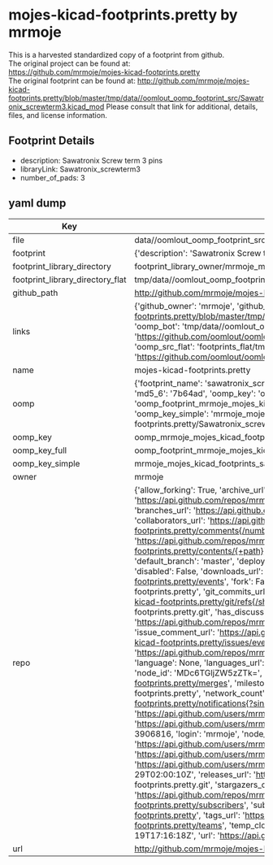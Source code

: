 # mojes-kicad-footprints.pretty by mrmoje  
This is a harvested standardized copy of a footprint from github.  
The original project can be found at:  
https://github.com/mrmoje/mojes-kicad-footprints.pretty  
The original footprint can be found at:
http://github.com/mrmoje/mojes-kicad-footprints.pretty/blob/master/tmp/data//oomlout_oomp_footprint_src/Sawatronix_screwterm3.kicad_mod
Please consult that link for additional, details, files, and license information.  
## Footprint Details
* description: Sawatronix Screw term 3 pins  
* libraryLink: Sawatronix_screwterm3  
* number_of_pads: 3  
## yaml dump  
| Key | Value |  
| --- | --- |  
| file | data//oomlout_oomp_footprint_src/mojes-kicad-footprints.pretty/Sawatronix_screwterm3.kicad_mod |  
| footprint | {'description': 'Sawatronix Screw term 3 pins', 'libraryLink': 'Sawatronix_screwterm3', 'number_of_pads': 3} |  
| footprint_library_directory | footprint_library_owner/mrmoje_mojes-kicad-footprints.pretty |  
| footprint_library_directory_flat | tmp/data//oomlout_oomp_footprint_src/footprints_flat/mrmoje_mojes_kicad_footprints_sawatronix_screwterm3/working |  
| github_path | http://github.com/mrmoje/mojes-kicad-footprints.pretty/blob/master/tmp/data//oomlout_oomp_footprint_src/Sawatronix_screwterm3.kicad_mod |  
| links | {'github_owner': 'mrmoje', 'github_repo_name': 'mojes-kicad-footprints.pretty', 'github_src': 'http://github.com/mrmoje/mojes-kicad-footprints.pretty/blob/master/tmp/data//oomlout_oomp_footprint_src/Sawatronix_screwterm3.kicad_mod', 'github_src_repo': 'https://github.com/mrmoje/mojes-kicad-footprints.pretty', 'oomp_bot': 'tmp/data//oomlout_oomp_footprint_src/footprints/mrmoje_mojes_kicad_footprints_sawatronix_screwterm3/working', 'oomp_bot_github': 'https://github.com/oomlout/oomlout_oomp_footprint_bot/tree/main/tmp/data//oomlout_oomp_footprint_src/footprints/mrmoje_mojes_kicad_footprints_sawatronix_screwterm3/working', 'oomp_src_flat': 'footprints_flat/tmp/data//oomlout_oomp_footprint_src/footprints_flat/mrmoje_mojes_kicad_footprints_sawatronix_screwterm3/working', 'oomp_src_flat_github': 'https://github.com/oomlout/oomlout_oomp_footprint_src/tree/main/tmp/data//oomlout_oomp_footprint_src/footprints_flat/mrmoje_mojes_kicad_footprints_sawatronix_screwterm3/working'} |  
| name | mojes-kicad-footprints.pretty |  
| oomp | {'footprint_name': 'sawatronix_screwterm3', 'library_name': 'mojes_kicad_footprints', 'md5': '7b64ad9dd65c6ef0947121f266c2c9eb', 'md5_10': '7b64ad9dd6', 'md5_5': '7b64a', 'md5_6': '7b64ad', 'oomp_key': 'oomp_mrmoje_mojes_kicad_footprints_sawatronix_screwterm3', 'oomp_key_extra': 'oomp_footprint_mrmoje_mojes_kicad_footprints_sawatronix_screwterm3', 'oomp_key_full': 'oomp_footprint_mrmoje_mojes_kicad_footprints_sawatronix_screwterm3_7b64ad', 'oomp_key_simple': 'mrmoje_mojes_kicad_footprints_sawatronix_screwterm3', 'original_filename': 'data//oomlout_oomp_footprint_src/mojes-kicad-footprints.pretty/Sawatronix_screwterm3.kicad_mod', 'owner_name': 'mrmoje'} |  
| oomp_key | oomp_mrmoje_mojes_kicad_footprints_sawatronix_screwterm3 |  
| oomp_key_full | oomp_footprint_mrmoje_mojes_kicad_footprints_sawatronix_screwterm3 |  
| oomp_key_simple | mrmoje_mojes_kicad_footprints_sawatronix_screwterm3 |  
| owner | mrmoje |  
| repo | {'allow_forking': True, 'archive_url': 'https://api.github.com/repos/mrmoje/mojes-kicad-footprints.pretty/{archive_format}{/ref}', 'archived': False, 'assignees_url': 'https://api.github.com/repos/mrmoje/mojes-kicad-footprints.pretty/assignees{/user}', 'blobs_url': 'https://api.github.com/repos/mrmoje/mojes-kicad-footprints.pretty/git/blobs{/sha}', 'branches_url': 'https://api.github.com/repos/mrmoje/mojes-kicad-footprints.pretty/branches{/branch}', 'clone_url': 'https://github.com/mrmoje/mojes-kicad-footprints.pretty.git', 'collaborators_url': 'https://api.github.com/repos/mrmoje/mojes-kicad-footprints.pretty/collaborators{/collaborator}', 'comments_url': 'https://api.github.com/repos/mrmoje/mojes-kicad-footprints.pretty/comments{/number}', 'commits_url': 'https://api.github.com/repos/mrmoje/mojes-kicad-footprints.pretty/commits{/sha}', 'compare_url': 'https://api.github.com/repos/mrmoje/mojes-kicad-footprints.pretty/compare/{base}...{head}', 'contents_url': 'https://api.github.com/repos/mrmoje/mojes-kicad-footprints.pretty/contents/{+path}', 'contributors_url': 'https://api.github.com/repos/mrmoje/mojes-kicad-footprints.pretty/contributors', 'created_at': '2014-08-19T17:16:18Z', 'default_branch': 'master', 'deployments_url': 'https://api.github.com/repos/mrmoje/mojes-kicad-footprints.pretty/deployments', 'description': 'Just some custom kicad footprints', 'disabled': False, 'downloads_url': 'https://api.github.com/repos/mrmoje/mojes-kicad-footprints.pretty/downloads', 'events_url': 'https://api.github.com/repos/mrmoje/mojes-kicad-footprints.pretty/events', 'fork': False, 'forks': 0, 'forks_count': 0, 'forks_url': 'https://api.github.com/repos/mrmoje/mojes-kicad-footprints.pretty/forks', 'full_name': 'mrmoje/mojes-kicad-footprints.pretty', 'git_commits_url': 'https://api.github.com/repos/mrmoje/mojes-kicad-footprints.pretty/git/commits{/sha}', 'git_refs_url': 'https://api.github.com/repos/mrmoje/mojes-kicad-footprints.pretty/git/refs{/sha}', 'git_tags_url': 'https://api.github.com/repos/mrmoje/mojes-kicad-footprints.pretty/git/tags{/sha}', 'git_url': 'git://github.com/mrmoje/mojes-kicad-footprints.pretty.git', 'has_discussions': False, 'has_downloads': True, 'has_issues': True, 'has_pages': False, 'has_projects': True, 'has_wiki': True, 'homepage': None, 'hooks_url': 'https://api.github.com/repos/mrmoje/mojes-kicad-footprints.pretty/hooks', 'html_url': 'https://github.com/mrmoje/mojes-kicad-footprints.pretty', 'id': 23118787, 'is_template': False, 'issue_comment_url': 'https://api.github.com/repos/mrmoje/mojes-kicad-footprints.pretty/issues/comments{/number}', 'issue_events_url': 'https://api.github.com/repos/mrmoje/mojes-kicad-footprints.pretty/issues/events{/number}', 'issues_url': 'https://api.github.com/repos/mrmoje/mojes-kicad-footprints.pretty/issues{/number}', 'keys_url': 'https://api.github.com/repos/mrmoje/mojes-kicad-footprints.pretty/keys{/key_id}', 'labels_url': 'https://api.github.com/repos/mrmoje/mojes-kicad-footprints.pretty/labels{/name}', 'language': None, 'languages_url': 'https://api.github.com/repos/mrmoje/mojes-kicad-footprints.pretty/languages', 'license': {'key': 'gpl-3.0', 'name': 'GNU General Public License v3.0', 'node_id': 'MDc6TGljZW5zZTk=', 'spdx_id': 'GPL-3.0', 'url': 'https://api.github.com/licenses/gpl-3.0'}, 'merges_url': 'https://api.github.com/repos/mrmoje/mojes-kicad-footprints.pretty/merges', 'milestones_url': 'https://api.github.com/repos/mrmoje/mojes-kicad-footprints.pretty/milestones{/number}', 'mirror_url': None, 'name': 'mojes-kicad-footprints.pretty', 'network_count': 0, 'node_id': 'MDEwOlJlcG9zaXRvcnkyMzExODc4Nw==', 'notifications_url': 'https://api.github.com/repos/mrmoje/mojes-kicad-footprints.pretty/notifications{?since,all,participating}', 'open_issues': 0, 'open_issues_count': 0, 'owner': {'avatar_url': 'https://avatars.githubusercontent.com/u/3906816?v=4', 'events_url': 'https://api.github.com/users/mrmoje/events{/privacy}', 'followers_url': 'https://api.github.com/users/mrmoje/followers', 'following_url': 'https://api.github.com/users/mrmoje/following{/other_user}', 'gists_url': 'https://api.github.com/users/mrmoje/gists{/gist_id}', 'gravatar_id': '', 'html_url': 'https://github.com/mrmoje', 'id': 3906816, 'login': 'mrmoje', 'node_id': 'MDQ6VXNlcjM5MDY4MTY=', 'organizations_url': 'https://api.github.com/users/mrmoje/orgs', 'received_events_url': 'https://api.github.com/users/mrmoje/received_events', 'repos_url': 'https://api.github.com/users/mrmoje/repos', 'site_admin': False, 'starred_url': 'https://api.github.com/users/mrmoje/starred{/owner}{/repo}', 'subscriptions_url': 'https://api.github.com/users/mrmoje/subscriptions', 'type': 'User', 'url': 'https://api.github.com/users/mrmoje'}, 'private': False, 'pulls_url': 'https://api.github.com/repos/mrmoje/mojes-kicad-footprints.pretty/pulls{/number}', 'pushed_at': '2014-12-29T02:00:10Z', 'releases_url': 'https://api.github.com/repos/mrmoje/mojes-kicad-footprints.pretty/releases{/id}', 'size': 152, 'ssh_url': 'git@github.com:mrmoje/mojes-kicad-footprints.pretty.git', 'stargazers_count': 0, 'stargazers_url': 'https://api.github.com/repos/mrmoje/mojes-kicad-footprints.pretty/stargazers', 'statuses_url': 'https://api.github.com/repos/mrmoje/mojes-kicad-footprints.pretty/statuses/{sha}', 'subscribers_count': 1, 'subscribers_url': 'https://api.github.com/repos/mrmoje/mojes-kicad-footprints.pretty/subscribers', 'subscription_url': 'https://api.github.com/repos/mrmoje/mojes-kicad-footprints.pretty/subscription', 'svn_url': 'https://github.com/mrmoje/mojes-kicad-footprints.pretty', 'tags_url': 'https://api.github.com/repos/mrmoje/mojes-kicad-footprints.pretty/tags', 'teams_url': 'https://api.github.com/repos/mrmoje/mojes-kicad-footprints.pretty/teams', 'temp_clone_token': None, 'topics': [], 'trees_url': 'https://api.github.com/repos/mrmoje/mojes-kicad-footprints.pretty/git/trees{/sha}', 'updated_at': '2014-08-19T17:16:18Z', 'url': 'https://api.github.com/repos/mrmoje/mojes-kicad-footprints.pretty', 'visibility': 'public', 'watchers': 0, 'watchers_count': 0, 'web_commit_signoff_required': False} |  
| url | http://github.com/mrmoje/mojes-kicad-footprints.pretty |  


